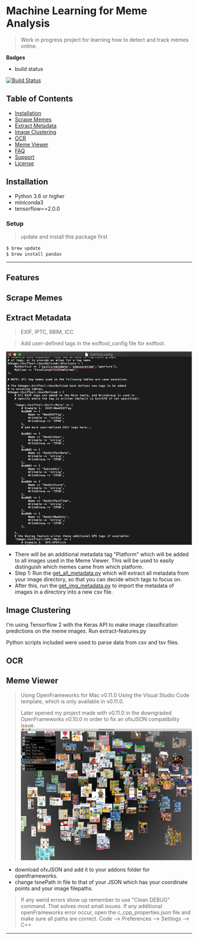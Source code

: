 # Machine Learning for Meme Analysis
> Work in progress project for learning how to detect and track memes online.

**Badges**
- build status

[![Build Status](http://img.shields.io/travis/badges/badgerbadgerbadger.svg?style=flat-square)](https://travis-ci.org/badges/badgerbadgerbadger)

## Table of Contents

- [Installation](#installation)
- [Scrape Memes](#scrape)
- [Extract Metadata](#extract)
- [Image Clustering](#image-clustering)
- [OCR](#ocr)
- [Meme Viewer](#meme-viewer)
- [FAQ](#faq)
- [Support](#support)
- [License](#license)




## Installation

- Python 3.6 or higher
- miniconda3
- tensorflow==2.0.0


### Setup

> update and install this package first

```shell
$ brew update
$ brew install pandas
```
---
## Features
## Scrape Memes
## Extract Metadata
  > EXIF, IPTC, 8BIM, ICC
  
  > Add user-defined tags in the exiftool_config file for exiftool. 
  
  ![alt-text](https://github.com/elsa-k-donovan/Meme-Analysis/blob/master/exiftool_config.png)
  - There will be an additional metadata tag "Platform" which will be added to all images used in the Meme Viewer. This will be used to easily distinguish which memes came from which platform. 
  - Step 1: Run the [get_all_metadata.py](https://github.com/elsa-k-donovan/Meme-Analysis/blob/master/get_all_metadata.py) which will extract all metadata from your image directory, so that you can decide which tags to focus on. 
  - After this, run the [get_img_metadata.py](https://github.com/elsa-k-donovan/Meme-Analysis/blob/master/get_img_metadata.py) to import the metadata of images in a directory into a new csv file.
## Image Clustering

I'm using Tensorflow 2 with the Keras API to make image classification predictions on the meme images. 
Run extract-features.py


Python scripts included were used to parse data from csv and tsv files. 


## OCR


## Meme Viewer

> Using OpenFrameworks for Mac v0.11.0 Using the Visual Studio Code template, which is only available in v0.11.0.
> 
> Later opened my project made with v0.11.0 in the downgraded OpenFrameworks v0.10.0 in order to fix an ofxJSON compatibility issue.
![alt-text](https://github.com/elsa-k-donovan/Meme-Analysis/blob/master/openFrameworks/meme_viewer_still.png)

- download ofxJSON and add it to your addons folder for openframeworks.
- change tsnePath in file to that of your JSON which has your coordinate points and your image filepaths.

> If any weird errors show up remember to use "Clean DEBUG" command. That solves most small issues. 
> If any additional openFrameworks error occur, open the c_cpp_properties.json file and make sure all paths are correct.
> Code --> Preferences --> Settings --> C++

---

